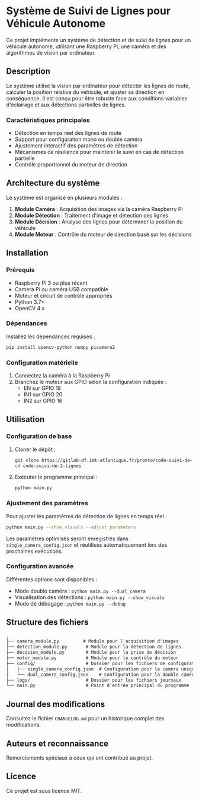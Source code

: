 # Système de Suivi de Lignes pour Véhicule Autonome

Ce projet implémente un système de détection et de suivi de lignes pour un véhicule autonome, utilisant une Raspberry Pi, une caméra et des algorithmes de vision par ordinateur.

## Description

Le système utilise la vision par ordinateur pour détecter les lignes de route, calculer la position relative du véhicule, et ajuster sa direction en conséquence. Il est conçu pour être robuste face aux conditions variables d'éclairage et aux détections partielles de lignes.

### Caractéristiques principales

- Détection en temps réel des lignes de route
- Support pour configuration mono ou double caméra
- Ajustement interactif des paramètres de détection
- Mécanismes de résilience pour maintenir le suivi en cas de détection partielle
- Contrôle proportionnel du moteur de direction

## Architecture du système

Le système est organisé en plusieurs modules :

1. **Module Caméra** : Acquisition des images via la caméra Raspberry Pi
2. **Module Détection** : Traitement d'image et détection des lignes
3. **Module Décision** : Analyse des lignes pour déterminer la position du véhicule
4. **Module Moteur** : Contrôle du moteur de direction basé sur les décisions

## Installation

### Prérequis

- Raspberry Pi 3 ou plus récent
- Camera Pi ou caméra USB compatible
- Moteur et circuit de contrôle appropriés
- Python 3.7+
- OpenCV 4.x

### Dépendances

Installez les dépendances requises :

```bash
pip install opencv-python numpy picamera2
```

### Configuration matérielle

1. Connectez la caméra à la Raspberry Pi
2. Branchez le moteur aux GPIO selon la configuration indiquée :
   - EN sur GPIO 18
   - IN1 sur GPIO 20
   - IN2 sur GPIO 16

## Utilisation

### Configuration de base

1. Cloner le dépôt :
   ```bash
   git clone https://gitlab-df.imt-atlantique.fr/pronto/code-suivi-de-2-lignes.git
   cd code-suivi-de-2-lignes
   ```

2. Exécuter le programme principal :
   ```bash
   python main.py
   ```

### Ajustement des paramètres

Pour ajuster les paramètres de détection de lignes en temps réel :

```bash
python main.py --show_visuals --adjust_parameters
```

Les paramètres optimisés seront enregistrés dans `single_camera_config.json` et réutilisés automatiquement lors des prochaines exécutions.

### Configuration avancée

Différentes options sont disponibles :

- Mode double caméra : `python main.py --dual_camera`
- Visualisation des détections : `python main.py --show_visuals`
- Mode de débogage : `python main.py --debug`

## Structure des fichiers

```markdown
.
├── camera_module.py         # Module pour l'acquisition d'images
├── detection_module.py       # Module pour la détection de lignes
├── decision_module.py        # Module pour la prise de décision
├── motor_module.py           # Module pour le contrôle du moteur
├── config/                   # Dossier pour les fichiers de configuration
│   ├── single_camera_config.json  # Configuration pour la caméra unique
│   └── dual_camera_config.json    # Configuration pour la double caméra
├── logs/                     # Dossier pour les fichiers journaux
└── main.py                   # Point d'entrée principal du programme
```

## Journal des modifications

Consultez le fichier `CHANGELOG.md` pour un historique complet des modifications.

## Auteurs et reconnaissance

Remerciements spéciaux à ceux qui ont contribué au projet.

## Licence

Ce projet est sous licence MIT.